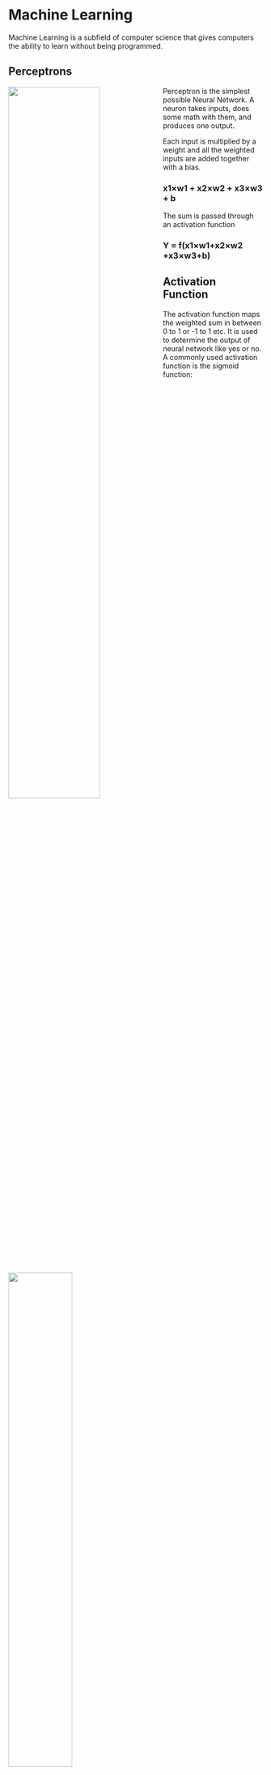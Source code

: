 # Machine Learning

Machine Learning is a subfield of computer science that gives computers the ability to learn without being programmed.

## Perceptrons

<img src="https://raw.githubusercontent.com/WampServer/MachineLearning/master/perceptron/neuron.png" width="60%" align="left"></img>

Perceptron is the simplest possible Neural Network. A neuron takes inputs, does some math with them, and produces one output.

Each input is multiplied by a weight and all the weighted inputs are added together with a bias.
###  x1​×w1​ + x2​×w2​ + x3×w3​ + b
The sum is passed through an activation function
### Y = f(x1​×w1​+x2​×w2​+x3×w3​+b)

## Activation Function
The activation function maps the weighted sum in between 0 to 1 or -1 to 1 etc. It is used to determine the output of neural network like yes or no. A commonly used activation function is the sigmoid function:

<img src="https://raw.githubusercontent.com/WampServer/MachineLearning/master/activation_func/sigmoid.png" width="50%" ></img>

## Loss Function
The loss function uses the weight and bias from the model and returns an error, based on how well the line fits a plot. It measures how well the neural network models the training data. When training, we aim to minimize this loss between the predicted and target outputs.A commonly used loss function is MSE (Mean Squared Error):


<img src="https://raw.githubusercontent.com/WampServer/MachineLearning/master/loss_func/Mean-Squared-Error.png" width="50%" align="left" ></img>
y​ is the true value of the variable.

ŷ is the predicted value of the variable. 

n is the number of samples.

## Gradient Descent

Gradient Descent is a popular algorithm for solving AI problems. It tells us how to change our weights and biases to minimize loss. A commonly optimization algorithm called stochastic gradient descent (SGD)

<img src="https://raw.githubusercontent.com/WampServer/MachineLearning/master/gradient_descent/SGD.png" width="50%" align="left" ></img>